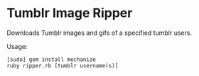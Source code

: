# Tumblr Image Ripper
Downloads Tumblr images and gifs of a specified tumblr users.


Usage:
~~~~
[sudo] gem install mechanize
ruby ripper.rb [tumblr username(s)]
~~~~
